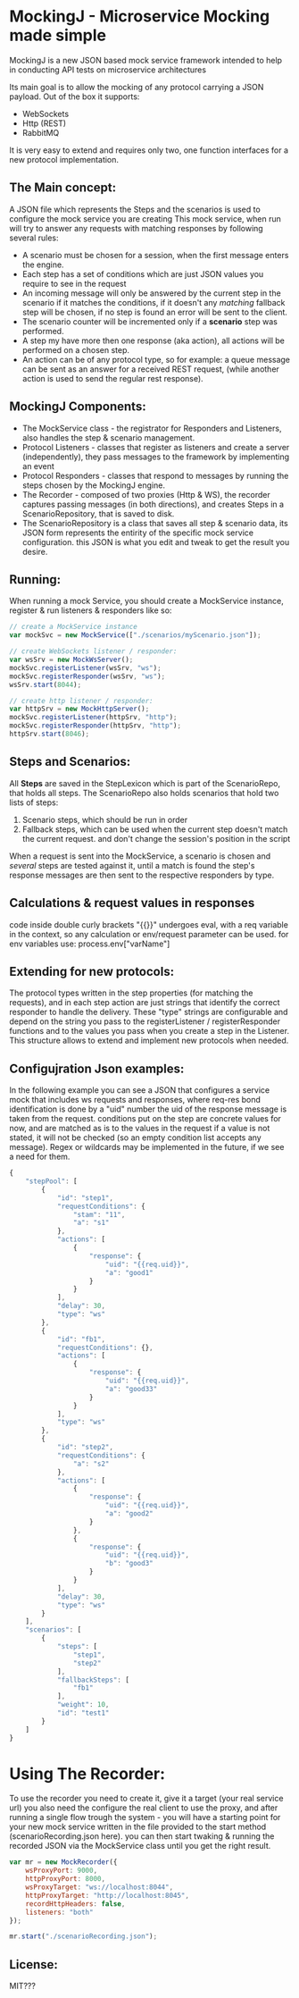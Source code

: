 # MockingJ - Microservice Mocking made simple
MockingJ is a new JSON based mock service framework intended to help in conducting API tests on microservice architectures

Its main goal is to allow the mocking of any protocol carrying a JSON payload.
Out of the box it supports:
* WebSockets
* Http (REST)
* RabbitMQ

It is very easy to extend and requires only two, one function interfaces for a new protocol implementation.

## The Main concept:
A JSON file which represents the Steps and the scenarios is used to configure the mock service you are creating
This mock service, when run will try to answer any requests with matching responses by following several rules:
* A scenario must be chosen for a session, when the first message enters the engine.
* Each step has a set of conditions which are just JSON values you require to see in the request
* An incoming message will only be answered by the current step in the scenario if it matches the conditions, if it doesn't any *matching* fallback step will be chosen, if no step is found an error will be sent to the client.
* The scenario counter will be incremented only if a **scenario** step was performed.
* A step my have more then one response (aka action), all actions will be performed on a chosen step.
* An action can be of any protocol type, so for example: a queue message can be sent as an answer for a received REST request, (while another action is used to send the regular rest response).


## MockingJ Components:
* The MockService class - the registrator for Responders and Listeners, also handles the step & scenario management.
* Protocol Listeners - classes that register as listeners and create a server (independently), they pass messages to the framework by implementing an event
* Protocol Responders - classes that respond to messages by running the steps chosen by the MockingJ engine.
* The Recorder - composed of two proxies (Http & WS), the recorder captures passing messages (in both directions), and creates Steps in a ScenarioRepository, that is saved to disk.
* The ScenarioRepository is a class that saves all step & scenario data, its JSON form represents the entirity of the specific mock service configuration. this JSON is what you edit and tweak to get the result you desire.

## Running:
When running a mock Service, you should create a MockService instance, register & run listeners & responders like so:

```javascript
// create a MockService instance
var mockSvc = new MockService(["./scenarios/myScenario.json"]);

// create WebSockets listener / responder:
var wsSrv = new MockWsServer();
mockSvc.registerListener(wsSrv, "ws");
mockSvc.registerResponder(wsSrv, "ws");
wsSrv.start(8044);

// create http listener / responder:
var httpSrv = new MockHttpServer();
mockSvc.registerListener(httpSrv, "http");
mockSvc.registerResponder(httpSrv, "http");
httpSrv.start(8046);
```

## Steps and Scenarios: 
All **Steps** are saved in the StepLexicon which is part of the ScenarioRepo, that holds all steps.
The ScenarioRepo also holds scenarios that hold two lists of steps:
1. Scenario steps, which should be run in order
2. Fallback steps, which can be used when the current step doesn't match the current request. and don't change the session's position in the script

When a request is sent into the MockService, a scenario is chosen and *several* steps are tested against it, until a match is found
the step's response messages are then sent to the respective responders by type.

## Calculations & request values in responses
code inside double curly brackets "{{}}" undergoes eval, with a req variable in the context, so any calculation or env/request parameter can be used.
for env variables use: process.env["varName"]

## Extending for new protocols:
The protocol types written in the step properties (for matching the requests), and in each step action are just strings that identify the correct responder to handle the delivery. 
These "type" strings are configurable and depend on the string you pass to the registerListener / registerResponder functions and to the values you pass when you create a step in the Listener.
This structure allows to extend and implement new protocols when needed.


## Configujration Json examples:
In the following example you can see a JSON that configures a service mock that includes ws requests and responses, where req-res bond identification is done by a "uid" number 
the uid of the response message is taken from the request.
conditions put on the step are concrete values for now, and are matched as is to the values in the request
if a value is not stated, it will not be checked (so an empty condition list accepts any message).
Regex or wildcards may be implemented in the future, if we see a need for them.


```javascript
{
    "stepPool": [
        {
            "id": "step1",
            "requestConditions": {
                "stam": "11",
                "a": "s1"
            },
            "actions": [
                {
                    "response": {
                        "uid": "{{req.uid}}",
                        "a": "good1"
                    }
                }
            ],
            "delay": 30,
            "type": "ws"
        },
        {
            "id": "fb1",
            "requestConditions": {},
            "actions": [
                {
                    "response": {
                        "uid": "{{req.uid}}",
                        "a": "good33"
                    }
                }
            ],
            "type": "ws"
        },
        {
            "id": "step2",
            "requestConditions": {
                "a": "s2"
            },
            "actions": [
                {
                    "response": {
                        "uid": "{{req.uid}}",
                        "a": "good2"
                    }
                },
                {
                    "response": {
                        "uid": "{{req.uid}}",
                        "b": "good3"
                    }
                }
            ],
            "delay": 30,
            "type": "ws"
        }
    ],
    "scenarios": [
        {
            "steps": [
                "step1",
                "step2"
            ],
            "fallbackSteps": [
                "fb1"
            ],
            "weight": 10,
            "id": "test1"
        }
    ]
}
```

# Using The Recorder:
To use the recorder you need to create it, give it a target (your real service url)
you also need the configure the real client to use the proxy, and after running a single flow trough the system - you will have a starting point for your new mock service written in the file provided to the start method (scenarioRecording.json here).
you can then start twaking & running the recorded JSON via the MockService class until you get the right result.

```javascript
var mr = new MockRecorder({
    wsProxyPort: 9000,
    httpProxyPort: 8000,
    wsProxyTarget: "ws://localhost:8044",
    httpProxyTarget: "http://localhost:8045",
    recordHttpHeaders: false,
    listeners: "both"
});

mr.start("./scenarioRecording.json");
```

## License:
MIT???